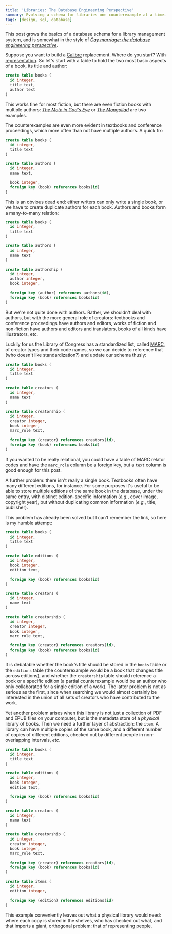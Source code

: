 ```yaml
---
title: 'Libraries: The Database Engineering Perspective'
summary: Evolving a schema for libraries one counterexample at a time.
tags: [design, sql, database]
---
```


This post grows the basics of a database schema for a library management system,
and is somewhat in the style
of [_Gay marriage: the database engineering perspective_][qntm].

Suppose you want to build a [Calibre][calibre] replacement. Where do you start?
With [representation][repr]. So let's start with a table to hold the two most
basic aspects of a book, its title and author:

~~~sql
create table books (
  id integer,
  title text,
  author text
)
~~~

This works fine for most fiction, but there are even fiction books with multiple
authors: [_The Mote in God's Eye_][mote] or [_The Mongoliad_][mongoliad] are two
examples.

The counterexamples are even more evident in textbooks and conference
proceedings, which more often than not have multiple authors. A quick fix:

~~~sql
create table books (
  id integer,
  title text
)

create table authors (
  id integer,
  name text,

  book integer,
  foreign key (book) references books(id)
)
~~~

This is an obvious dead end: either writers can only write a single book, or we
have to create duplicate authors for each book. Authors and books form a
many-to-many relation:

~~~sql
create table books (
  id integer,
  title text
)

create table authors (
  id integer,
  name text
)

create table authorship (
  id integer,
  author integer,
  book integer,

  foreign key (author) references authors(id),
  foreign key (book) references books(id)
)
~~~

But we're not quite done with authors. Rather, we shouldn't deal with authors,
but with the more general role of creators: textbooks and conference proceedings
have authors and editors, works of fiction and non-fiction have authors and
editors and translators, books of all kinds have illustrators, etc.

Luckily for us the Library of Congress has a standardized list,
called [MARC][marc], of creator types and their code names, so we can decide to
reference that (who doesn't like standardization?) and update our schema thusly:

~~~sql
create table books (
  id integer,
  title text
)

create table creators (
  id integer,
  name text
)

create table creatorship (
  id integer,
  creator integer,
  book integer,
  marc_role text,

  foreign key (creator) references creators(id),
  foreign key (book) references books(id)
)
~~~

If you wanted to be really relational, you could have a table of MARC relator
codes and have the `marc_role` column be a foreign key, but a `text` column is
good enough for this post.

A further problem: there isn't really a single book. Textbooks often have many
different editions, for instance. For some purposes it's useful to be able to
store multiple editions of the same book in the database, under the same entry,
with distinct edition-specific information (_e.g._, cover image, copyright
year), but without duplicating common information (_e.g._, title, publisher).

This problem has already been solved but I can't remember the link, so here is
my humble attempt:

~~~sql
create table books (
  id integer,
  title text
)

create table editions (
  id integer,
  book integer,
  edition text,

  foreign key (book) references books(id)
)

create table creators (
  id integer,
  name text
)

create table creatorship (
  id integer,
  creator integer,
  book integer,
  marc_role text,

  foreign key (creator) references creators(id),
  foreign key (book) references books(id)
)
~~~

It is debatable whether the book's title should be stored in the `books` table
or the `editions` table (the counterexample would be a book that changes title
across editions), and whether the `creatorship` table should reference a book or
a specific edition (a partial counterexample would be an author who only
collaborated for a single edition of a work). The latter problem is not as
serious as the first, since when searching we would almost certainly be
interested in the union of all sets of creators who have contributed to the
work.

Yet another problem arises when this library is not just a collection of PDF and
EPUB files on your computer, but is the metadata store of a _physical_ library
of books. Then we need a further layer of abstraction: the `item`. A library can
have multiple copies of the same book, and a different number of copies of
different editions, checked out by different people in non-overlapping
intervals, _etc_.

~~~sql
create table books (
  id integer,
  title text
)

create table editions (
  id integer,
  book integer,
  edition text,

  foreign key (book) references books(id)
)

create table creators (
  id integer,
  name text
)

create table creatorship (
  id integer,
  creator integer,
  book integer,
  marc_role text,

  foreign key (creator) references creators(id),
  foreign key (book) references books(id)
)

create table items (
  id integer,
  edition integer,

  foreign key (edition) references editions(id)
)
~~~

This example conveniently leaves out what a physical library would need: where
each copy is stored in the shelves, who has checked out what, and that imports a
giant, orthogonal problem: that of representing people.

[qntm]: https://qntm.org/gay
[calibre]: https://calibre-ebook.com/
[repr]: https://en.wikipedia.org/wiki/Fred_Brooks
[mote]: https://en.wikipedia.org/wiki/The_Mote_in_God%27s_Eye
[mongoliad]: https://en.wikipedia.org/wiki/The_Mongoliad
[marc]: https://www.loc.gov/marc/relators/relaterm.html
